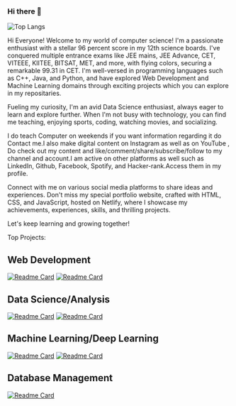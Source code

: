 ### Hi there 👋

![Top Langs](https://github-readme-stats.vercel.app/api/top-langs/?username=kunzbhatia&langs_count=6)

Hi Everyone! Welcome to my world of computer science! I'm a passionate enthusiast with a stellar 96 percent score in my 12th science boards. I've conquered multiple entrance exams like JEE mains, JEE Advance, CET, VITEEE, KIITEE, BITSAT, MET, and more, with flying colors, securing a remarkable 99.31 in CET. I'm well-versed in programming languages such as C++, Java, and Python, and have explored Web Development and Machine Learning domains through exciting projects which you can explore in my repositaries.

Fueling my curiosity, I'm an avid Data Science enthusiast, always eager to learn and explore further. When I'm not busy with technology, you can find me teaching, enjoying sports, coding, watching movies, and socializing.

I do teach Computer on weekends if you want information regarding it do Contact me.I also make digital content on Instagram as well as on YouTube , Do check out my content and like/comment/share/subscribe/follow to my channel and account.I am active on other platforms as well such as LinkedIn, Github, Facebook, Spotify, and Hacker-rank.Access them in my profile.

Connect with me on various social media platforms to share ideas and experiences. Don't miss my special portfolio website, crafted with HTML, CSS, and JavaScript, hosted on Netlify, where I showcase my achievements, experiences, skills, and thrilling projects.

Let's keep learning and growing together!

Top Projects:
## Web Development
[![Readme Card](https://github-readme-stats.vercel.app/api/pin/?username=kunzbhatia&repo=Portfolio-Website)](https://github.com/kunzbhatia/Portfolio-Website)
[![Readme Card](https://github-readme-stats.vercel.app/api/pin/?username=kunzbhatia&repo=Omnifood-Project)](https://github.com/kunzbhatia/Omnifood-Project)

## Data Science/Analysis
[![Readme Card](https://github-readme-stats.vercel.app/api/pin/?username=kunzbhatia&repo=kunzbhatia)](https://github.com/kunzbhatia/kunzbhatia)
[![Readme Card](https://github-readme-stats.vercel.app/api/pin/?username=kunzbhatia&repo=kunzbhatia)](https://github.com/kunzbhatia/kunzbhatia)

## Machine Learning/Deep Learning
[![Readme Card](https://github-readme-stats.vercel.app/api/pin/?username=kunzbhatia&repo=Heart-Disease-Prediction)](https://github.com/kunzbhatia/Heart-Disease-Prediction)
[![Readme Card](https://github-readme-stats.vercel.app/api/pin/?username=kunzbhatia&repo=Audizi-Emoplayer-Website)](https://github.com/kunzbhatia/Audizi-Emoplayer-Website)


## Database Management
[![Readme Card](https://github-readme-stats.vercel.app/api/pin/?username=kunzbhatia&repo=Library-Management-System)](https://github.com/kunzbhatia/Library-Management-System)
